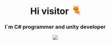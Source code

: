 <h1 align="center"> 
  Hi visitor
  <img src="https://github.com/Kot-Alenya/Kot-Alenya/blob/main/Cat_Greeting.gif" height="32"/>
</h1> 

<h3 align="center"> 
  I`m C# programmer and unity developer
</h3>

<div align="center">
  <img width="550" src="https://github-readme-stats.vercel.app/api?username=potokaalex&show_icons=true&theme=codeSTACKr">
</div>
